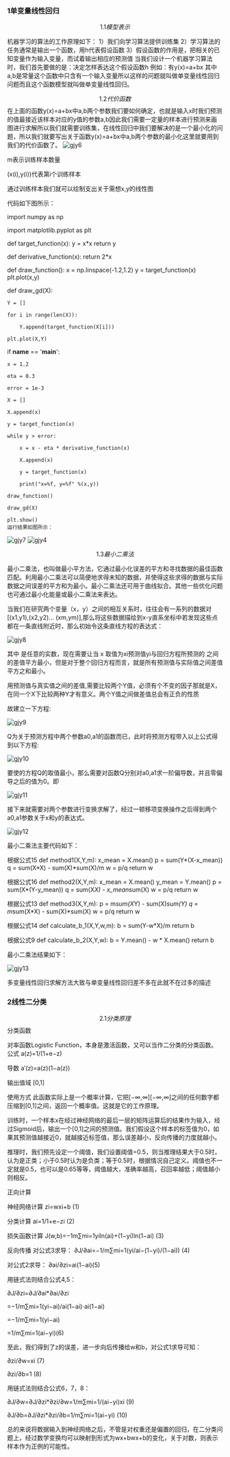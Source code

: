 ### 1单变量线性回归

$$1.1模型表示$$

机器学习的算法的工作原理如下：
1）我们向学习算法提供训练集
2）学习算法的任务通常是输出一个函数，用h代表假设函数
3）假设函数的作用是，把相关的已知变量作为输入变量，而试着输出相应的预测值
当我们设计一个机器学习算法时，我们首先要做的是：决定怎样表达这个假设函数h
例如：有y(x)=a+bx 其中a,b是常量这个函数中只含有一个输入变量所以这样的问题就叫做单变量线性回归问题而且这个函数模型就叫做单变量线性回归。

$$1.2代价函数$$
在上面的函数y(x)=a+bx中a,b两个参数我们要如何确定，也就是输入x时我们预测的值最接近该样本对应的y值的参数a,b因此我们需要一定量的样本进行预测来画图进行求解所以我们就需要训练集，在线性回归中我们要解决的是一个最小化的问题，所以我们就要写出关于函数y(x)=a+bx中a,b两个参数的最小化这里就要用到我们的代价函数了。
![gjy6](gjy6.png)

m表示训练样本数量

(x(i),y(i))代表第i个训练样本

通过训练样本我们就可以绘制支出关于需想x,y的线性图

代码如下图所示：

import numpy as np

import matplotlib.pyplot as plt

def target_function(x):
    y = x*x
    return y

def derivative_function(x):
    return 2*x

def draw_function():
    x = np.linspace(-1.2,1.2)
    y = target_function(x)
    plt.plot(x,y)

def draw_gd(X):
   
    Y = []
    
    for i in range(len(X)):
      
        Y.append(target_function(X[i]))
    
    plt.plot(X,Y)

if __name__ == '__main__':

    x = 1.2
    
    eta = 0.3
    
    error = 1e-3
    
    X = []
    
    X.append(x)
    
    y = target_function(x)
    
    while y > error:
        
        x = x - eta * derivative_function(x)
        
        X.append(x)
        
        y = target_function(x)
        
        print("x=%f, y=%f" %(x,y))

    draw_function()
    
    draw_gd(X)
    
    plt.show()
    运行结果如图所示：
![gjy7](gjy7.png)
![gjy4](gjy4.png)

$$1.3最小二乘法$$

最小二乘法，也叫做最小平方法，它通过最小化误差的平方和寻找数据的最佳函数匹配。利用最小二乘法可以简便地求得未知的数据，并使得这些求得的数据与实际数据之间误差的平方和为最小。最小二乘法还可用于曲线拟合。其他一些优化问题也可通过最小化能量或最小二乘法来表达。

当我们在研究两个变量（x，y）之间的相互关系时，往往会有一系列的数据对[(x1,y1),(x2,y2)... (xm,ym)],那么将这些数据描绘到x-y直系坐标中若发现这些点都在一条直线附近时，那么初始令这条直线方程的表达式：

![gjy8](gjy8.png)


其中  是任意的实数，现在需要让当 x 取值为xi预测值yi与回归方程所预测的 之间的差值平方最小，但是对于整个回归方程而言，就是所有预测值与实际值之间差值平方之和最小。

用预测值与真实值之间的差值,需要比较两个Y值，必须有个不变的因子那就是X，在同一个X下比较两种Y才有意义。两个Y值之间做差值总会有正负的性质

故建立一下方程:

![gjy9](gjy9.png)

Q为关于预测方程中两个参数a0,a1的函数而已，此时将预测方程带入以上公式得到以下方程:


![gjy10](gjy10.png)

要使的方程Q的取值最小，那么需要对函数Q分别对a0,a1求一阶偏导数，并且零偏导之后的值为0。即

![gjy11](gjy11.png)

接下来就需要对两个参数进行变换求解了，经过一顿移项变换操作之后得到两个a0,a1参数关于x和y的表达式。


![gjy12](gjy12.png)

最小二乘法主要代码如下：

根据公式15
def method1(X,Y,m):
    x_mean = X.mean()
    p = sum(Y*(X-x_mean))
    q = sum(X*X) - sum(X)*sum(X)/m
    w = p/q
    return w

根据公式16
def method2(X,Y,m):
    x_mean = X.mean()
    y_mean = Y.mean()
    p = sum(X*(Y-y_mean))
    q = sum(X*X) - x_mean*sum(X)
    w = p/q
    return w

根据公式13
def method3(X,Y,m):
    p = m*sum(X*Y) - sum(X)*sum(Y)
    q = m*sum(X*X) - sum(X)*sum(X)
    w = p/q
    return w

根据公式14
def calculate_b_1(X,Y,w,m):
    b = sum(Y-w*X)/m
    return b

根据公式9
def calculate_b_2(X,Y,w):
    b = Y.mean() - w * X.mean()
    return b

最小二乘法结果如下：

![gjy13](gjy13.png)

多变量线性回归求解方法大致与单变量线性回归差不多在此就不在过多的描述

### 2线性二分类

$$ 2.1分类原理 $$
分类函数

对率函数Logistic Function，本身是激活函数，又可以当作二分类的分类函数。
公式
a(z)=1/(1+e−z)

导数
a′(z)=a(z)(1−a(z))

输出值域
[0,1]

使用方式
此函数实际上是一个概率计算，它把[−∞,∞][−∞,∞]之间的任何数字都压缩到[0,1]之间，返回一个概率值。这就是它的工作原理。

训练时，一个样本x在经过神经网络的最后一层的矩阵运算后的结果作为输入，经过Sigmoid后，输出一个[0,1]之间的预测值。我们假设这个样本的标签值为0，如果其预测值越接近0，就越接近标签值，那么误差越小，反向传播的力度就越小。

推理时，我们预先设定一个阈值，我们设置阈值=0.5，则当推理结果大于0.5时，认为是正类；小于0.5时认为是负类；等于0.5时，根据情况自己定义。阈值也不一定就是0.5，也可以是0.65等等，阈值越大，准确率越高，召回率越低；阈值越小则相反。

正向计算

神经网络计算
zi=wxi+b  (1)

分类计算
ai=1/1+e−zi  (2)

损失函数计算
J(w,b)=−1m∑mi=1yiln(ai)+(1−yi)ln(1−ai) (3)

反向传播
对公式3求导：
∂J/∂ai=−1/m∑mi=1(yi/ai−(1−yi)/(1−ai)) (4)


对公式2求导：
∂ai/∂zi=ai(1−ai)(5)


用链式法则结合公式4,5：

∂J/∂zi=∂J/∂ai*∂ai/∂zi

=−1/m∑mi=1(yi−ai)/ai(1−ai)⋅ai(1−ai)

=−1/m∑mi=1(yi−ai)

=1/m∑mi=1(ai−yi)(6)

至此，我们得到了z的误差，进一步向后传播给w和b，对公式1求导可知：

∂zi/∂w=xi (7)

∂zi/∂b=1 (8)

用链式法则结合公式6，7，8：

∂J/∂w=∂J/∂zi*∂zi/∂w=1/m∑mi=1/(ai−yi)xi (9)

∂J/∂b=∂J/∂zi*∂zi/∂b=1/m∑mi=1(ai−yi)   (10)

总的来说将数据输入到神经网络之后，不管是对权重还是偏置的回归，在二分类问题上，经过数学变换均可以映射到形式为wx+bwx+b的变化，关于对数，则表示样本作为正例的可能性。